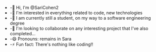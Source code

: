 + -👋 Hi, I'm @SariCohen2
+ -👀 I'm interested in everything related to code, new technologies
+ -🌱 I am currently still a student, on my way to a software engineering degree
+ -💞️ I'm looking to collaborate on any interesting project that I've also completed...
+ -😄 Pronouns: remains in Sara
+ -⚡ Fun fact: There's nothing like coding!!

<!---
SariCohen2/SariCohen2 is a ✨ special ✨ repository because its `README.md` (this file) appears on your GitHub profile.
You can click the Preview link to take a look at your changes.
--->
